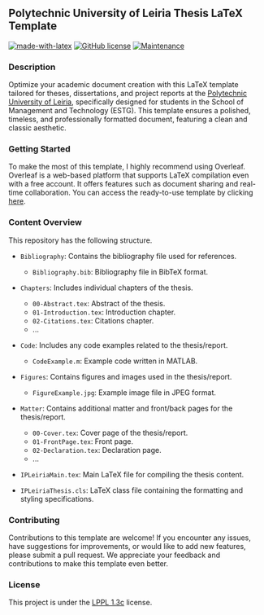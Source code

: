 ## Polytechnic University of Leiria Thesis LaTeX Template
[![made-with-latex](https://img.shields.io/badge/Made%20with-LaTeX-1f425f.svg?color=green)](https://www.latex-project.org/)
[![GitHub license](https://img.shields.io/badge/License-LaTeX%20v1.3c-green.svg)](https://www.latex-project.org/lppl/lppl-1-3c)
[![Maintenance](https://img.shields.io/badge/Maintained%3F-Yes-green.svg)](https://github.com/joseareia/ipleiria-thesis/graphs/commit-activity)

### Description
Optimize your academic document creation with this LaTeX template tailored for theses, dissertations, and project reports at the [Polytechnic University of Leiria](https://www.ipleiria.pt/), specifically designed for students in the School of Management and Technology (ESTG). This template ensures a polished, timeless, and professionally formatted document, featuring a clean and classic aesthetic.

### Getting Started
To make the most of this template, I highly recommend using Overleaf. Overleaf is a web-based platform that supports LaTeX compilation even with a free account. It offers features such as document sharing and real-time collaboration. You can access the ready-to-use template by clicking [here](https://www.overleaf.com/latex/templates/unofficial-polytechnic-university-of-leiria-estg-thesis-slash-report-template/tqgbrncfhwgt).

### Content Overview
This repository has the following structure.

- `Bibliography`: Contains the bibliography file used for references.
    - `Bibliography.bib`: Bibliography file in BibTeX format.

- `Chapters`: Includes individual chapters of the thesis.
    - `00-Abstract.tex`: Abstract of the thesis.
    - `01-Introduction.tex`: Introduction chapter.
    - `02-Citations.tex`: Citations chapter.
    - ...

- `Code`: Includes any code examples related to the thesis/report.
    - `CodeExample.m`: Example code written in MATLAB.

- `Figures`: Contains figures and images used in the thesis/report.
    - `FigureExample.jpg`: Example image file in JPEG format.

- `Matter`: Contains additional matter and front/back pages for the thesis/report.
    - `00-Cover.tex`: Cover page of the thesis/report.
    - `01-FrontPage.tex`: Front page.
    - `02-Declaration.tex`: Declaration page.
    - ...

- `IPLeiriaMain.tex`: Main LaTeX file for compiling the thesis content.

- `IPLeiriaThesis.cls`: LaTeX class file containing the formatting and styling specifications.


### Contributing
Contributions to this template are welcome! If you encounter any issues, have suggestions for improvements, or would like to add new features, please submit a pull request. We appreciate your feedback and contributions to make this template even better.

### License
This project is under the [LPPL 1.3c](https://www.latex-project.org/lppl/lppl-1-3c/) license.